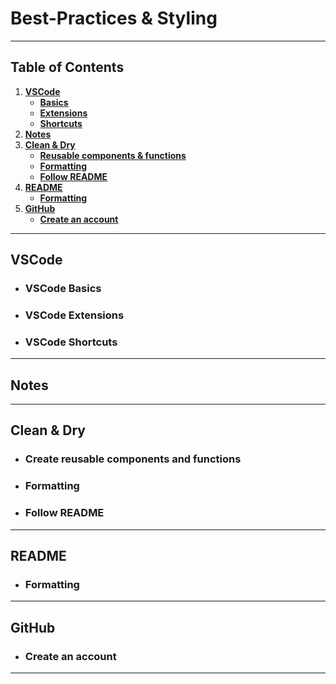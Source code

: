 # Best-Practices & Styling
---
## Table of Contents

1. [**VSCode**](#vscode)
    - [**Basics**](#vscode-basics)
    - [**Extensions**](#vscode-extensions)
    - [**Shortcuts**](#vscode-shortcuts)
2. [**Notes**](#notes)
3. [**Clean & Dry**](#clean-&-dry)
    - [**Reusable components & functions**](#create-reusable-components-and-functions)
    - [**Formatting**](#formatting)
    - [**Follow README**](#follow-readme)
4. [**README**](#readme)
    - [**Formatting**](#readme-formatting)
5. [**GitHub**](#github)
    - [**Create an account**](#create-an-account)
---
## VSCode

- ### VSCode Basics

- ### VSCode Extensions

- ### VSCode Shortcuts
---
## Notes
---
## Clean & Dry

- ### Create reusable components and functions

- ### Formatting

- ### Follow README
---
## README

- ### Formatting
---
## GitHub

- ### Create an account
---



